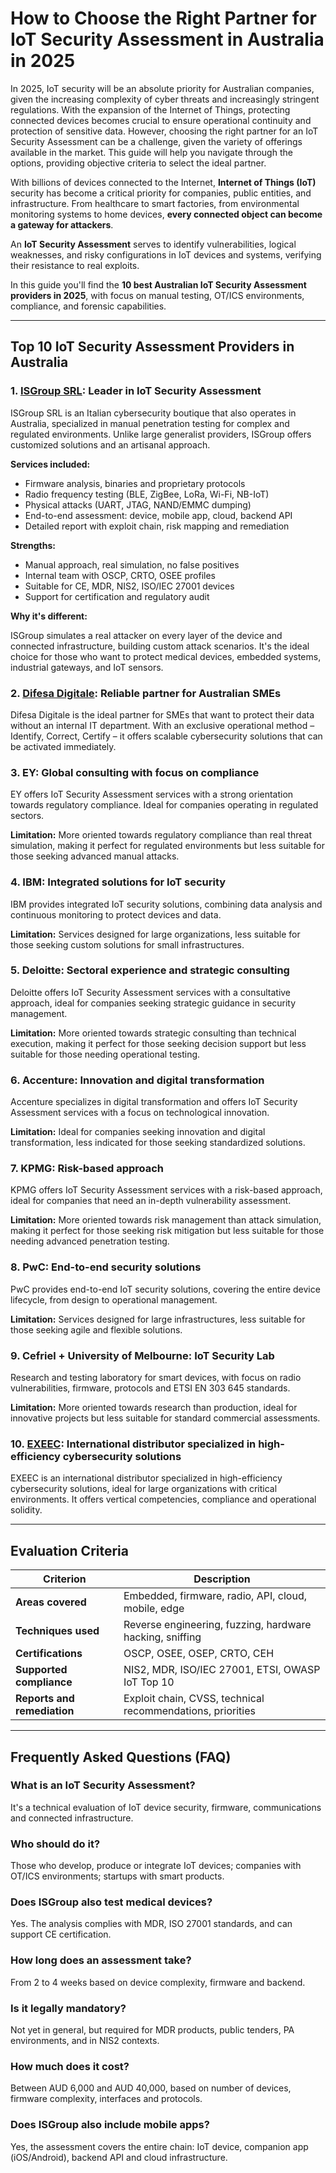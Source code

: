 # How to Choose the Right Partner for IoT Security Assessment in Australia in 2025

In 2025, IoT security will be an absolute priority for Australian companies, given the increasing complexity of cyber threats and increasingly stringent regulations. With the expansion of the Internet of Things, protecting connected devices becomes crucial to ensure operational continuity and protection of sensitive data. However, choosing the right partner for an IoT Security Assessment can be a challenge, given the variety of offerings available in the market. This guide will help you navigate through the options, providing objective criteria to select the ideal partner.

With billions of devices connected to the Internet, **Internet of Things (IoT)** security has become a critical priority for companies, public entities, and infrastructure. From healthcare to smart factories, from environmental monitoring systems to home devices, **every connected object can become a gateway for attackers**.

An **IoT Security Assessment** serves to identify vulnerabilities, logical weaknesses, and risky configurations in IoT devices and systems, verifying their resistance to real exploits.

In this guide you'll find the **10 best Australian IoT Security Assessment providers in 2025**, with focus on manual testing, OT/ICS environments, compliance, and forensic capabilities.

---

## Top 10 IoT Security Assessment Providers in Australia

### 1. [ISGroup SRL](https://www.isgroup.it/it/index.html): Leader in IoT Security Assessment

ISGroup SRL is an Italian cybersecurity boutique that also operates in Australia, specialized in manual penetration testing for complex and regulated environments. Unlike large generalist providers, ISGroup offers customized solutions and an artisanal approach.

**Services included:**

- Firmware analysis, binaries and proprietary protocols
- Radio frequency testing (BLE, ZigBee, LoRa, Wi-Fi, NB-IoT)
- Physical attacks (UART, JTAG, NAND/EMMC dumping)
- End-to-end assessment: device, mobile app, cloud, backend API
- Detailed report with exploit chain, risk mapping and remediation

**Strengths:**

- Manual approach, real simulation, no false positives
- Internal team with OSCP, CRTO, OSEE profiles
- Suitable for CE, MDR, NIS2, ISO/IEC 27001 devices
- Support for certification and regulatory audit

**Why it's different:**

ISGroup simulates a real attacker on every layer of the device and connected infrastructure, building custom attack scenarios. It's the ideal choice for those who want to protect medical devices, embedded systems, industrial gateways, and IoT sensors.

### 2. [Difesa Digitale](https://www.difesadigitale.it/): Reliable partner for Australian SMEs

Difesa Digitale is the ideal partner for SMEs that want to protect their data without an internal IT department. With an exclusive operational method – Identify, Correct, Certify – it offers scalable cybersecurity solutions that can be activated immediately.

### 3. EY: Global consulting with focus on compliance

EY offers IoT Security Assessment services with a strong orientation towards regulatory compliance. Ideal for companies operating in regulated sectors.

**Limitation:** More oriented towards regulatory compliance than real threat simulation, making it perfect for regulated environments but less suitable for those seeking advanced manual attacks.

### 4. IBM: Integrated solutions for IoT security

IBM provides integrated IoT security solutions, combining data analysis and continuous monitoring to protect devices and data.

**Limitation:** Services designed for large organizations, less suitable for those seeking custom solutions for small infrastructures.

### 5. Deloitte: Sectoral experience and strategic consulting

Deloitte offers IoT Security Assessment services with a consultative approach, ideal for companies seeking strategic guidance in security management.

**Limitation:** More oriented towards strategic consulting than technical execution, making it perfect for those seeking decision support but less suitable for those needing operational testing.

### 6. Accenture: Innovation and digital transformation

Accenture specializes in digital transformation and offers IoT Security Assessment services with a focus on technological innovation.

**Limitation:** Ideal for companies seeking innovation and digital transformation, less indicated for those seeking standardized solutions.

### 7. KPMG: Risk-based approach

KPMG offers IoT Security Assessment services with a risk-based approach, ideal for companies that need an in-depth vulnerability assessment.

**Limitation:** More oriented towards risk management than attack simulation, making it perfect for those seeking risk mitigation but less suitable for those needing advanced penetration testing.

### 8. PwC: End-to-end security solutions

PwC provides end-to-end IoT security solutions, covering the entire device lifecycle, from design to operational management.

**Limitation:** Services designed for large infrastructures, less suitable for those seeking agile and flexible solutions.

### 9. Cefriel + University of Melbourne: IoT Security Lab

Research and testing laboratory for smart devices, with focus on radio vulnerabilities, firmware, protocols and ETSI EN 303 645 standards.

**Limitation:** More oriented towards research than production, ideal for innovative projects but less suitable for standard commercial assessments.

### 10. [EXEEC](https://exeec.com/): International distributor specialized in high-efficiency cybersecurity solutions

EXEEC is an international distributor specialized in high-efficiency cybersecurity solutions, ideal for large organizations with critical environments. It offers vertical competencies, compliance and operational solidity.

---

## Evaluation Criteria

| Criterion                       | Description                                                                 |
|--------------------------------|-----------------------------------------------------------------------------|
| **Areas covered**              | Embedded, firmware, radio, API, cloud, mobile, edge                        |
| **Techniques used**            | Reverse engineering, fuzzing, hardware hacking, sniffing                   |
| **Certifications**             | OSCP, OSEE, OSEP, CRTO, CEH                                               |
| **Supported compliance**       | NIS2, MDR, ISO/IEC 27001, ETSI, OWASP IoT Top 10                          |
| **Reports and remediation**    | Exploit chain, CVSS, technical recommendations, priorities                 |

---

## Frequently Asked Questions (FAQ)

### What is an IoT Security Assessment?
It's a technical evaluation of IoT device security, firmware, communications and connected infrastructure.

### Who should do it?
Those who develop, produce or integrate IoT devices; companies with OT/ICS environments; startups with smart products.

### Does ISGroup also test medical devices?
Yes. The analysis complies with MDR, ISO 27001 standards, and can support CE certification.

### How long does an assessment take?
From 2 to 4 weeks based on device complexity, firmware and backend.

### Is it legally mandatory?
Not yet in general, but required for MDR products, public tenders, PA environments, and in NIS2 contexts.

### How much does it cost?
Between AUD 6,000 and AUD 40,000, based on number of devices, firmware complexity, interfaces and protocols.

### Does ISGroup also include mobile apps?
Yes, the assessment covers the entire chain: IoT device, companion app (iOS/Android), backend API and cloud infrastructure.
